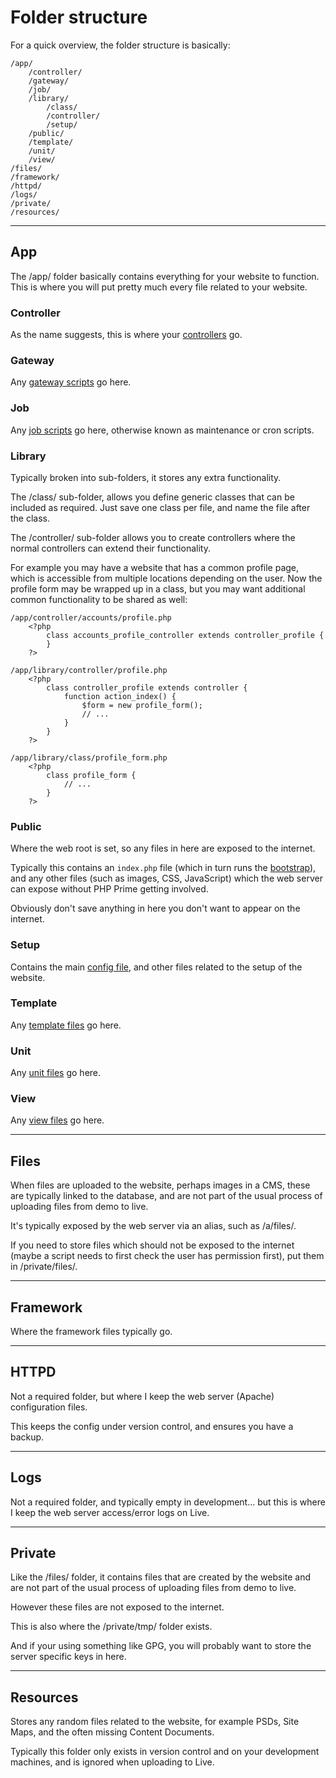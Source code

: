 # Folder structure

For a quick overview, the folder structure is basically:

	/app/
		/controller/
		/gateway/
		/job/
		/library/
			/class/
			/controller/
			/setup/
		/public/
		/template/
		/unit/
		/view/
	/files/
	/framework/
	/httpd/
	/logs/
	/private/
	/resources/

---

## App

The /app/ folder basically contains everything for your website to function. This is where you will put pretty much every file related to your website.

### Controller

As the name suggests, this is where your [controllers](../../doc/setup/controllers.md) go.

### Gateway

Any [gateway scripts](../../doc/setup/gateways.md) go here.

### Job

Any [job scripts](../../doc/setup/jobs.md) go here, otherwise known as maintenance or cron scripts.

### Library

Typically broken into sub-folders, it stores any extra functionality.

The /class/ sub-folder, allows you define generic classes that can be included as required. Just save one class per file, and name the file after the class.

The /controller/ sub-folder allows you to create controllers where the normal controllers can extend their functionality.

For example you may have a website that has a common profile page, which is accessible from multiple locations depending on the user. Now the profile form may be wrapped up in a class, but you may want additional common functionality to be shared as well:

	/app/controller/accounts/profile.php
		<?php
			class accounts_profile_controller extends controller_profile {
			}
		?>

	/app/library/controller/profile.php
		<?php
			class controller_profile extends controller {
				function action_index() {
					$form = new profile_form();
					// ...
				}
			}
		?>

	/app/library/class/profile_form.php
		<?php
			class profile_form {
				// ...
			}
		?>

### Public

Where the web root is set, so any files in here are exposed to the internet.

Typically this contains an `index.php` file (which in turn runs the [bootstrap](../../doc/setup/bootstrap.md)), and any other files (such as images, CSS, JavaScript) which the web server can expose without PHP Prime getting involved.

Obviously don't save anything in here you don't want to appear on the internet.

### Setup

Contains the main [config file](../../doc/setup/config.md), and other files related to the setup of the website.

### Template

Any [template files](../../doc/setup/templates.md) go here.

### Unit

Any [unit files](../../doc/setup/units.md) go here.

### View

Any [view files](../../doc/setup/views.md) go here.

---

## Files

When files are uploaded to the website, perhaps images in a CMS, these are typically linked to the database, and are not part of the usual process of uploading files from demo to live.

It's typically exposed by the web server via an alias, such as /a/files/.

If you need to store files which should not be exposed to the internet (maybe a script needs to first check the user has permission first), put them in /private/files/.

---

## Framework

Where the framework files typically go.

---

## HTTPD

Not a required folder, but where I keep the web server (Apache) configuration files.

This keeps the config under version control, and ensures you have a backup.

---

## Logs

Not a required folder, and typically empty in development... but this is where I keep the web server access/error logs on Live.

---

## Private

Like the /files/ folder, it contains files that are created by the website and are not part of the usual process of uploading files from demo to live.

However these files are not exposed to the internet.

This is also where the /private/tmp/ folder exists.

And if your using something like GPG, you will probably want to store the server specific keys in here.

---

## Resources

Stores any random files related to the website, for example PSDs, Site Maps, and the often missing Content Documents.

Typically this folder only exists in version control and on your development machines, and is ignored when uploading to Live.
